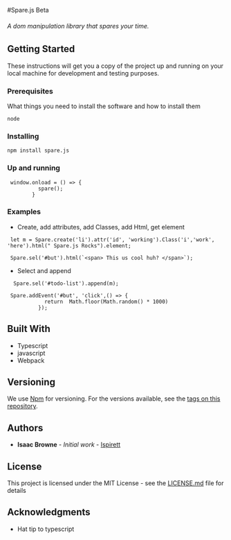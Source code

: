#Spare.js Beta

###### A dom manipulation library that spares your time.


## Getting Started

These instructions will get you a copy of the project up and running on your local machine for development and testing purposes.

### Prerequisites

What things you need to install the software and how to install them
```
node
```


### Installing
```
npm install spare.js
```


### Up and running
```
 window.onload = () => {
          spare();
        }

```

### Examples
* Create, add attributes, add Classes, add Html, get element 
```  
 let m = Spare.create('li').attr('id', 'working').Class('i','work', 'here').html(" Spare.js Rocks").element;
```

```
 Spare.sel('#but').html(`<span> This us cool huh? </span>`);

```

* Select and append

```
  Spare.sel('#todo-list').append(m);
```

```
 Spare.addEvent('#but', 'click',() => {
            return  Math.floor(Math.random() * 1000)
          });

```




## Built With

* Typescript
* javascript
* Webpack




## Versioning

We use [Npm](http://npm.org/) for versioning. For the versions available, see the [tags on this repository](https://github.com/ispirett/spare.js/tags). 

## Authors

* **Isaac Browne** - *Initial work* - [Ispirett](https://github.com/isprett)



## License

This project is licensed under the MIT License - see the [LICENSE.md](LICENSE.md) file for details

## Acknowledgments

* Hat tip to typescript


